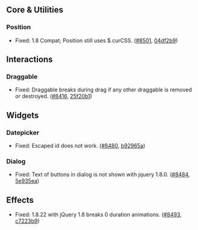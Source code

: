 <script>{
	"title": "jQuery UI 1.8.23 Changelog"
}</script>

## Core &amp; Utilities

### Position

* Fixed: 1.8 Compat; Position still uses $.curCSS. ([#8501](http://bugs.jqueryui.com/ticket/8501), [04df2b9](http://github.com/jquery/jquery-ui/commit/04df2b95421bc6c440b4205d88c6a56e84fdee30))

## Interactions

### Draggable

* Fixed: Draggable breaks during drag if any other draggable is removed or destroyed. ([#8416](http://bugs.jqueryui.com/ticket/8416), [25f20b1](http://github.com/jquery/jquery-ui/commit/25f20b18bd43dd4259b64e016d397ba45f5c6934))

## Widgets

### Datepicker

* Fixed: Escaped id does not work. ([#8480](http://bugs.jqueryui.com/ticket/8480), [b92965a](http://github.com/jquery/jquery-ui/commit/b92965a78121534c113b1d717a75cee728548520))

### Dialog

* Fixed: Text of buttons in dialog is not shown with jquery 1.8.0. ([#8484](http://bugs.jqueryui.com/ticket/8484), [5e935ea](http://github.com/jquery/jquery-ui/commit/5e935ead9fbfb0ab368a9828a4d4b8d17eb38d5c))

## Effects

* Fixed: 1.8.22 with jQuery 1.8 breaks 0 duration animations. ([#8493](http://bugs.jqueryui.com/ticket/8493), [c7223b9](http://github.com/jquery/jquery-ui/commit/c7223b952d662cd2f0f0886705ffcd1931620fe2))
